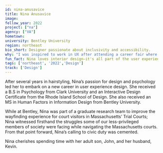 ```yaml
---
id: nina-anusavice
title: Nina Anusavice
image: 
fellow_year: 2022
project: ["na"]
agency: ["VA"]
hometown: 
university: Bentley University
region: northeast
bio_short: Designer passionate about inclusivity and accessibility. 
why: "I was inspired to work in UX after attending a career fair where a former U.S. Digital Service (USDS) team member was the keynote speaker. She presented a usability test of a veteran struggling to navigate and apply for health benefits on the VA website. The presentation was so emotionally moving that I had an epiphany and realized that was the type of UX work I wanted to do."
fun_fact: Nina loves interior design—it's all part of the user experience! How a space is designed can frame our decisions and ultimately affects our mood and behavior within the space. She has been slowly renovating her mid-century modern home over the last several years, even designing the kitchen cabinets and stone bathroom sinks herself.
tags: ['northeast', '2022','Design']
track: ['Design']
---
```


After several years in hairstyling, Nina’s passion for design and psychology led her to embark on a new career in user experience design. She received a B.S in Psychology from Clark University and an Interactive Design Certificate from the Rhode Island School of Design. She also received an MS in Human Factors in Information Design from Bentley University. 

While at Bentley, Nina was part of a graduate research team to improve the wayfinding experience for court visitors in Massachusetts’ Trial Courts; Nina witnessed firsthand the struggles some of our less-privileged members of society were facing while navigating the Massachusetts courts. From that point forward, Nina’s calling to civic duty was cemented.

Nina cherishes spending time with her adult son, John, and her husband, Kevin.
